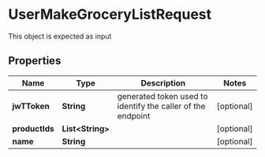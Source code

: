 

# UserMakeGroceryListRequest

This object is expected as input
## Properties

Name | Type | Description | Notes
------------ | ------------- | ------------- | -------------
**jwTToken** | **String** | generated token used to identify the caller of the endpoint |  [optional]
**productIds** | **List&lt;String&gt;** |  |  [optional]
**name** | **String** |  |  [optional]



